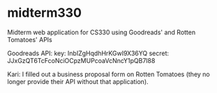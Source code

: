 # midterm330
Midterm web application for CS330 using Goodreads' and Rotten Tomatoes' APIs

Goodreads API:
key: InbIZgHqdhHrKGwI9X36YQ
secret: JJxGzQT6TcFcoNciOCpzMUPcoaVcNncY1pQB7l88

Kari: I filled out a business proposal form on Rotten Tomatoes (they no longer provide their API without that application).
